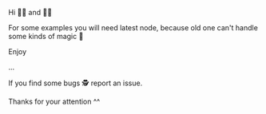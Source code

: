Hi 👩‍💻 and 👨‍💻

For some examples you will need latest node, because
old one can't handle some kinds of magic 🧙‍

Enjoy

...

If you find some bugs 🕵️‍ report an issue.

Thanks for your attention ^^
